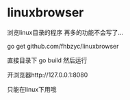 linuxbrowser
============

浏览linux目录的程序 
再多的功能不会写了...

go get github.com/fhbzyc/linuxbrowser

直接目录下 go build 然后运行

开浏览器http://127.0.0.1:8080

只能在linux下用哦
